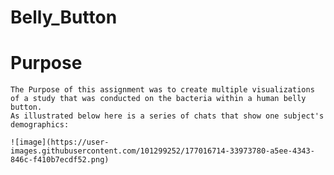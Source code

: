 # Belly_Button

  # Purpose
    The Purpose of this assignment was to create multiple visualizations of a study that was conducted on the bacteria within a human belly button.
    As illustrated below here is a series of chats that show one subject's demographics:
    
    ![image](https://user-images.githubusercontent.com/101299252/177016714-33973780-a5ee-4343-846c-f410b7ecdf52.png)

